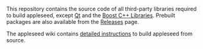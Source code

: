 This repository contains the source code of all third-party libraries required to build appleseed, except [Qt](http://qt-project.org/) and the [Boost C++ Libraries](http://www.boost.org/). Prebuilt packages are also available from the [Releases](https://github.com/appleseedhq/appleseed-deps/releases) page.

The appleseed wiki contains [detailed instructions](https://github.com/appleseedhq/appleseed/wiki/Building-appleseed) to build appleseed from source.
